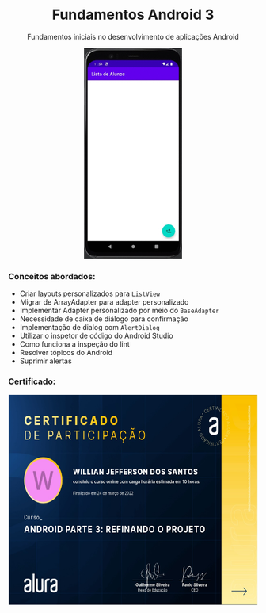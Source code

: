 <h1 align="center">
<br>
Fundamentos Android 3
</h1>

<p align="center">Fundamentos iniciais no desenvolvimento de aplicações Android</p>

<div align="center">
<img src="rdm/demo.gif" alt="demo" height="425">
</div>

### Conceitos abordados: 

- Criar layouts personalizados para `ListView`
- Migrar de ArrayAdapter para adapter personalizado
- Implementar Adapter personalizado por meio do `BaseAdapter`
- Necessidade de caixa de diálogo para confirmação
- Implementação de dialog com `AlertDialog`
- Utilizar o inspetor de código do Android Studio
- Como funciona a inspeção do lint
- Resolver tópicos do Android
- Suprimir alertas

### Certificado: 

<div align="center">
<img src="rdm/certificado.jpeg" alt="certificado" height="425">
</div>


